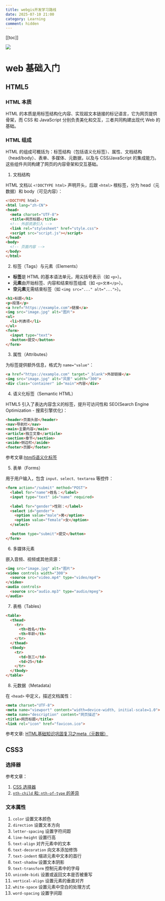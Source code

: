```yaml
---
title: webgis开发学习路线
date: 2025-07-10 21:00
category: Learning
comment: hidden
---
```


[[toc]]

<Image zoom="0.4" src="/images/2025/webgis-learning.jpg"/>

# web 基础入门

## HTML5 

### HTML 本质

HTML 的本质是用标签结构化内容、实现超文本链接的标记语言，它为网页提供骨架，而 CSS 和 JavaScript 分别负责美化和交互，三者共同构建出现代 Web 的基础。

### HTML 组成

HTML 的组成可概括为：标签结构（包括语义化标签）、属性、文档结构（head/body）、表单、多媒体、元数据，以及与 CSS/JavaScript 的集成能力。这些组件共同构建了网页的内容骨架和交互基础。

1. 文档结构

HTML 文档以 `<!DOCTYPE html>` 声明开头，后跟 `<html>` 根标签，分为 head（元数据）和 body（可见内容）：

```html
<!DOCTYPE html>
<html lang="zh-CN">
<head>
  <meta charset="UTF-8">
  <title>网页标题</title>
  <!-- 外部资源引入 -->
  <link rel="stylesheet" href="style.css">
  <script src="script.js"></script>
</head>
<body>
  <!-- 页面内容 -->
</body>
</html>
```

2. 标签（Tags）与元素（Elements）

- **标签**是 HTML 的基本语法单元，用尖括号表示（如 `<p>`）。
- **元素**由开始标签、内容和结束标签组成（如 `<p>文本</p>`）。
- **空元素**无需结束标签（如 `<img src="..." alt="...">`）。

```html
<h1>标题</h1>
<p>段落</p>
<a href="https://example.com">链接</a>
<img src="image.jpg" alt="图片">
<ul>
  <li>列表项</li>
</ul>
<form>
  <input type="text">
  <button>提交</button>
</form>
```

3. 属性（Attributes）

为标签提供额外信息，格式为 `name="value"`：

```html
<a href="https://example.com" target="_blank">外部链接</a>
<img src="image.jpg" alt="风景" width="300">
<div class="container" id="main">内容</div>
```

4. 语义化标签（Semantic HTML）

HTML5 引入了表达内容含义的标签，提升可访问性和 SEO(Search Engine Optimization - 搜索引擎优化)：

```html
<header>页面头部</header>
<nav>导航栏</nav>
<main>主要内容</main>
<article>独立文章</article>
<section>章节</section>
<aside>侧边栏</aside>
<footer>页脚</footer>
```

参考文章:[html5语义化标签](https://juejin.cn/post/6844903544995184653)

5. 表单（Forms）

用于用户输入，包含 `input、select、textarea` 等控件：

```html
<form action="/submit" method="POST">
  <label for="name">姓名：</label>
  <input type="text" id="name" required>
  
  <label for="gender">性别：</label>
  <select id="gender">
    <option value="male">男</option>
    <option value="female">女</option>
  </select>
  
  <button type="submit">提交</button>
</form>
```

6. 多媒体元素

嵌入音频、视频或其他资源：

```html
<img src="image.jpg" alt="图片">
<video controls width="300">
  <source src="video.mp4" type="video/mp4">
</video>
<audio controls>
  <source src="audio.mp3" type="audio/mpeg">
</audio>
```

7. 表格（Tables）

```html
<table>
  <thead>
    <tr>
      <th>姓名</th>
      <th>年龄</th>
    </tr>
  </thead>
  <tbody>
    <tr>
      <td>张三</td>
      <td>25</td>
    </tr>
  </tbody>
</table>
```


8. 元数据（Metadata）

在 `<head>` 中定义，描述文档属性：

```html
<meta charset="UTF-8">
<meta name="viewport" content="width=device-width, initial-scale=1.0">
<meta name="description" content="网页描述">
<title>网页标题</title>
<link rel="icon" href="favicon.ico">
```

参考文章: [HTML基础知识巩固复习之meta（元数据）](https://blog.csdn.net/m0_61180126/article/details/133808198)



## CSS3

### 选择器

参考文章：

1. [CSS 选择器](https://www.runoob.com/cssref/css-selectors.html)
2. [`nth-child` 和: `nth-of-type` 的差异](https://www.zhangxinxu.com/wordpress/2011/06/css3%E9%80%89%E6%8B%A9%E5%99%A8nth-child%E5%92%8Cnth-of-type%E4%B9%8B%E9%97%B4%E7%9A%84%E5%B7%AE%E5%BC%82/)

### 文本属性

1. `color`	设置文本颜色
2. `direction`	设置文本方向
3. `letter-spacing`	设置字符间距
4. `line-height`	设置行高
5. `text-align`	对齐元素中的文本
6. `text-decoration`	向文本添加修饰
7. `text-indent`	缩进元素中文本的首行
8. `text-shadow`	设置文本阴影
9. `text-transform`	控制元素中的字母
10. `unicode-bidi`	设置或返回文本是否被重写 
11. `vertical-align`	设置元素的垂直对齐
12. `white-space`	设置元素中空白的处理方式
13. `word-spacing`	设置字间距